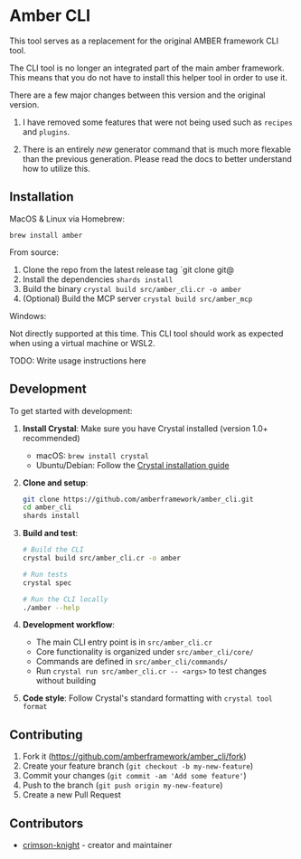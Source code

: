 # Amber CLI

This tool serves as a replacement for the original AMBER framework CLI tool.

The CLI tool is no longer an integrated part of the main amber framework. This means that you do not have to install this helper tool in order to use it.

There are a few major changes between this version and the original version. 

1. I have removed some features that were not being used such as `recipes` and `plugins`.

2. There is an entirely _new_ generator command that is much more flexable than the previous generation. Please read the docs to better understand how to utilize this.




## Installation


MacOS & Linux via Homebrew: 

`brew install amber`

From source:

1. Clone the repo from the latest release tag `git clone git@
2. Install the dependencies `shards install`
3. Build the binary `crystal build src/amber_cli.cr -o amber`
4. (Optional) Build the MCP server `crystal build src/amber_mcp`


Windows:

Not directly supported at this time. This CLI tool should work as expected when using a virtual machine or WSL2.


TODO: Write usage instructions here

## Development

To get started with development:

1. **Install Crystal**: Make sure you have Crystal installed (version 1.0+ recommended)
   - macOS: `brew install crystal`
   - Ubuntu/Debian: Follow the [Crystal installation guide](https://crystal-lang.org/install/)

2. **Clone and setup**:
   ```bash
   git clone https://github.com/amberframework/amber_cli.git
   cd amber_cli
   shards install
   ```

3. **Build and test**:
   ```bash
   # Build the CLI
   crystal build src/amber_cli.cr -o amber

   # Run tests
   crystal spec

   # Run the CLI locally
   ./amber --help
   ```

4. **Development workflow**:
   - The main CLI entry point is in `src/amber_cli.cr`
   - Core functionality is organized under `src/amber_cli/core/`
   - Commands are defined in `src/amber_cli/commands/`
   - Run `crystal run src/amber_cli.cr -- <args>` to test changes without building

5. **Code style**: Follow Crystal's standard formatting with `crystal tool format`


## Contributing

1. Fork it (<https://github.com/amberframework/amber_cli/fork>)
2. Create your feature branch (`git checkout -b my-new-feature`)
3. Commit your changes (`git commit -am 'Add some feature'`)
4. Push to the branch (`git push origin my-new-feature`)
5. Create a new Pull Request

## Contributors

- [crimson-knight](https://github.com/crimson-knight) - creator and maintainer
